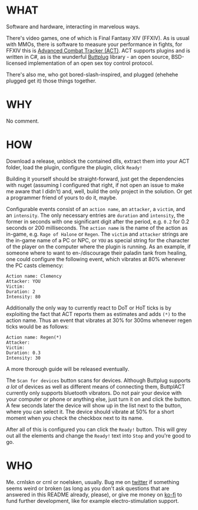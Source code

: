 # WHAT

Software and hardware, interacting in marvelous ways.

There's video games, one of which is Final Fantasy XIV (FFXIV). As is usual with MMOs, there is software to measure your performance in fights, for FFXIV this is [Advanced Combat Tracker (ACT)](https://advancedcombattracker.com). ACT supports plugins and is written in C#, as is the wunderful [Buttplug](https://buttplug.io) library - an open source, BSD-licensed implementation of an open sex toy control protocol.

There's also me, who got bored-slash-inspired, and plugged (ehehehe plugged get it) those things together.

# WHY

No comment.

# HOW

Download a release, unblock the contained dlls, extract them into your ACT folder, load the plugin, configure the plugin, click `Ready!`

Building it yourself should be straight-forward, just get the dependencies with nuget (assuming I configured that right, if not open an issue to make me aware that I didn't) and, well, build the only project in the solution. Or get a programmer friend of yours to do it, maybe.

Configurable events consist of an `action name`, an `attacker`, a `victim`, and an `intensity`. The only necessary entries are `duration` and `intensity`, the former in seconds with one significant digit after the period, e.g. `0.2` for 0.2 seconds or 200 milliseconds. The `action name` is the name of the action as in-game, e.g. `Rage of Halone` or `Regen`. The `victim` and `attacker` strings are the in-game name of a PC or NPC, or `YOU` as special string for the character of the player on the computer where the plugin is running. As an example, if someone where to want to en-/discourage their paladin tank from healing, one could configure the following event, which vibrates at 80% whenever the PC casts clemency:

```
Action name: Clemency
Attacker: YOU
Victim:
Duration: 2
Intensity: 80
```

Additionally the only way to currently react to DoT or HoT ticks is by exploiting the fact that ACT reports them as estimates and adds `(*)` to the action name. Thus an event that vibrates at 30% for 300ms whenever regen ticks would be as follows:

```
Action name: Regen(*)
Attacker: 
Victim:
Duration: 0.3
Intensity: 30
```

A more thorough guide will be released eventually.

The `Scan for devices` button scans for devices. Although Buttplug supports *a lot* of devices as well as different means of connecting them, ButtplACT currently only supports bluetooth vibrators. Do not pair your device with your computer or phone or anything else, just turn it on and click the button. A few seconds later the device will show up in the list next to the button, where you can select it. The device should vibrate at 50% for a short moment when you check the checkbox next to its name.

After all of this is configured you can click the `Ready!` button. This will grey out all the elements and change the `Ready!` text into `Stop` and you're good to go.

# WHO

Me. crnlskn or crnl or noelsken, usually. Bug me on [twitter](https://twitter.com/noelsken) if something seems weird or broken (as long as you don't ask questions that are answered in this README already, please), or give me money on [ko-fi](https://ko-fi.com/crnlskn) to fund further development, like for example electro-stimulation support.
